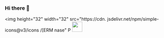 ### Hi there 👋



<img height="32" width="32" src="https://cdn. jsdelivr.net/npm/simple- icons@v3/icons /[ERM nase" P
<img height="32" width="32" src="https: //unpkg.com/simple-icons@v3/icons/youtub.svg" />

<!--
**CodeByAshtul/CodeByAshtul** is a ✨ _special_ ✨ repository because its `README.md` (this file) appears on your GitHub profile.

Here are some ideas to get you started:

- 🔭 I’m currently working on ...
- 🌱 I’m currently learning ...
- 👯 I’m looking to collaborate on ...
- 🤔 I’m looking for help with ...
- 💬 Ask me about ...
- 📫 How to reach me: ...
- 😄 Pronouns: ...
- ⚡ Fun fact: ...
-->
